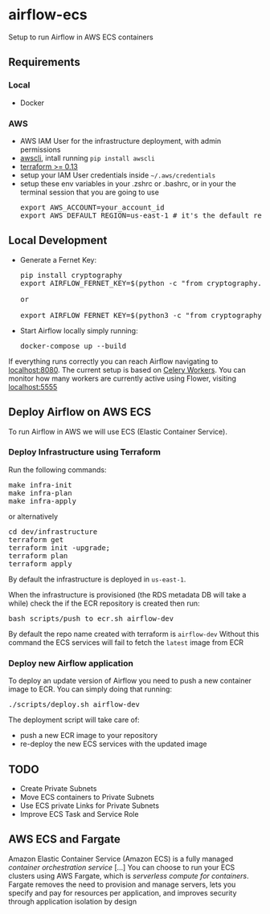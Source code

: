 # airflow-ecs
Setup to run Airflow in AWS ECS containers

## Requirements

### Local
* Docker

### AWS
* AWS IAM User for the infrastructure deployment, with admin permissions
* [awscli](https://aws.amazon.com/cli/), intall running `pip install awscli`
* [terraform >= 0.13](https://www.terraform.io/downloads.html)
* setup your IAM User credentials inside `~/.aws/credentials`
* setup these env variables in your .zshrc or .bashrc, or in your the terminal session that you are going to use
  <pre>
  export AWS_ACCOUNT=your_account_id
  export AWS_DEFAULT_REGION=us-east-1 # it's the default region that needs to be setup also in infrastructure/config.tf
  </pre>


## Local Development
* Generate a Fernet Key:
  <pre>
  pip install cryptography
  export AIRFLOW_FERNET_KEY=$(python -c "from cryptography.fernet import Fernet; print(Fernet.generate_key().decode())")

  or

  export AIRFLOW_FERNET_KEY=$(python3 -c "from cryptography.fernet import Fernet; print(Fernet.generate_key().decode())")
  </pre>
  

* Start Airflow locally simply running:
  <pre>
  docker-compose up --build
  </pre

If everything runs correctly you can reach Airflow navigating to [localhost:8080](http://localhost:8080).
The current setup is based on [Celery Workers](https://airflow.apache.org/howto/executor/use-celery.html). You can monitor how many workers are currently active using Flower, visiting [localhost:5555](http://localhost:5555)

## Deploy Airflow on AWS ECS
To run Airflow in AWS we will use ECS (Elastic Container Service).

### Deploy Infrastructure using Terraform
Run the following commands:
<pre>
make infra-init
make infra-plan
make infra-apply
</pre>

or alternatively
<pre>
cd dev/infrastructure
terraform get
terraform init -upgrade;
terraform plan
terraform apply
</pre>

By default the infrastructure is deployed in `us-east-1`.

When the infrastructure is provisioned (the RDS metadata DB will take a while) check the if the ECR repository is created then run:
<pre>
bash scripts/push_to_ecr.sh airflow-dev
</pre>
By default the repo name created with terraform is `airflow-dev`
Without this command the ECS services will fail to fetch the `latest` image from ECR

### Deploy new Airflow application
To deploy an update version of Airflow you need to push a new container image to ECR.
You can simply doing that running:
<pre>
./scripts/deploy.sh airflow-dev
</pre>

The deployment script will take care of:
* push a new ECR image to your repository
* re-deploy the new ECS services with the updated image

## TODO
* Create Private Subnets
* Move ECS containers to Private Subnets
* Use ECS private Links for Private Subnets
* Improve ECS Task and Service Role


## AWS ECS and Fargate
Amazon Elastic Container Service (Amazon ECS) is a fully managed _container orchestration service_ […] You can choose to run your ECS clusters using AWS Fargate, which is _serverless compute for containers_. Fargate removes the need to provision and manage servers, lets you specify and pay for resources per application, and improves security through application isolation by design